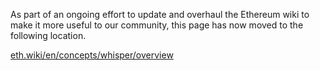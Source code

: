 As part of an ongoing effort to update and overhaul the Ethereum wiki to make it more useful to our community, this page has now moved to the following location.

[eth.wiki/en/concepts/whisper/overview](https://eth.wiki/en/concepts/whisper/overview)